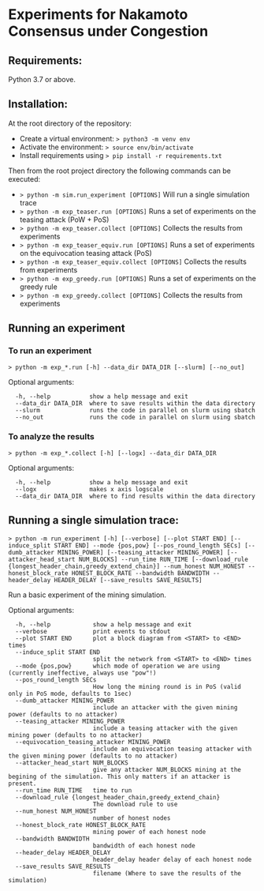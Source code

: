 # Experiments for Nakamoto Consensus under Congestion

## Requirements:
Python 3.7 or above.

## Installation:

At the root directory of the repository:
- Create a virtual environment: `> python3 -m venv env`
- Activate the environment: `> source env/bin/activate`
- Install requirements using `> pip install -r requirements.txt`

Then from the root project directory the following commands can be executed:
- `> python -m sim.run_experiment [OPTIONS]`   Will run a single simulation trace
- `> python -m exp_teaser.run [OPTIONS]` Runs a set of experiments on the teasing attack (PoW + PoS)
- `> python -m exp_teaser.collect [OPTIONS]` Collects the results from experiments
- `> python -m exp_teaser_equiv.run [OPTIONS]` Runs a set of experiments on the equivocation teasing attack (PoS)
- `> python -m exp_teaser_equiv.collect [OPTIONS]` Collects the results from experiments
- `> python -m exp_greedy.run [OPTIONS]`  Runs a set of experiments on the greedy rule
- `> python -m exp_greedy.collect [OPTIONS]` Collects the results from experiments


## Running an experiment
### To run an experiment
`> python -m exp_*.run [-h] --data_dir DATA_DIR [--slurm] [--no_out]`

Optional arguments:
```
  -h, --help           show a help message and exit
  --data_dir DATA_DIR  where to save results within the data directory
  --slurm              runs the code in parallel on slurm using sbatch
  --no_out             runs the code in parallel on slurm using sbatch
```

### To analyze the results

`> python -m exp_*.collect [-h] [--logx] --data_dir DATA_DIR`

Optional arguments:
```
  -h, --help           show a help message and exit
  --logx               makes x axis logscale
  --data_dir DATA_DIR  where to find results within the data directory
```

## Running a single simulation trace:

```
> python -m run_experiment [-h] [--verbose] [--plot START END] [--induce_split START END] --mode {pos,pow} [--pos_round_length SECs] [--dumb_attacker MINING_POWER] [--teasing_attacker MINING_POWER] [--attacker_head_start NUM_BLOCKS] --run_time RUN_TIME [--download_rule {longest_header_chain,greedy_extend_chain}] --num_honest NUM_HONEST --honest_block_rate HONEST_BLOCK_RATE --bandwidth BANDWIDTH --header_delay HEADER_DELAY [--save_results SAVE_RESULTS]
```

Run a basic experiment of the mining simulation.

Optional arguments:
```
  -h, --help            show a help message and exit
  --verbose             print events to stdout
  --plot START END      plot a block diagram from <START> to <END> times
  --induce_split START END 
                        split the network from <START> to <END> times
  --mode {pos,pow}      which mode of operation we are using (currently ineffective, always use "pow"!)
  --pos_round_length SECs
                        How long the mining round is in PoS (valid only in PoS mode, defaults to 1sec)
  --dumb_attacker MINING_POWER
                        include an attacker with the given mining power (defaults to no attacker)
  --teasing_attacker MINING_POWER
                        include a teasing attacker with the given mining power (defaults to no attacker)
  --equivocation_teasing_attacker MINING_POWER
                        include an equivocation teasing attacker with the given mining power (defaults to no attacker)
  --attacker_head_start NUM_BLOCKS
                        give any attacker NUM_BLOCKS mining at the begining of the simulation. This only matters if an attacker is present.
  --run_time RUN_TIME   time to run
  --download_rule {longest_header_chain,greedy_extend_chain}
                        The download rule to use
  --num_honest NUM_HONEST
                        number of honest nodes
  --honest_block_rate HONEST_BLOCK_RATE
                        mining power of each honest node
  --bandwidth BANDWIDTH
                        bandwidth of each honest node
  --header_delay HEADER_DELAY
                        header_delay header delay of each honest node
  --save_results SAVE_RESULTS
                        filename (Where to save the results of the simulation)
```